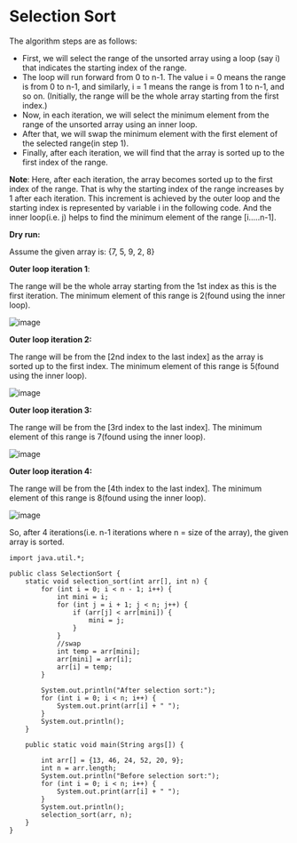 # Selection Sort

The algorithm steps are as follows:

- First, we will select the range of the unsorted array using a loop (say i) that indicates the starting index of the range.
- The loop will run forward from 0 to n-1. The value i = 0 means the range is from 0 to n-1, and similarly, i = 1 means the range is from 1 to n-1, and so on.
(Initially, the range will be the whole array starting from the first index.)
- Now, in each iteration, we will select the minimum element from the range of the unsorted array using an inner loop.
- After that, we will swap the minimum element with the first element of the selected range(in step 1). 
- Finally, after each iteration, we will find that the array is sorted up to the first index of the range. 

**Note**: Here, after each iteration, the array becomes sorted up to the first index of the range. That is why the starting index of the range increases by 1 after each iteration. This increment is achieved by the outer loop and the starting index is represented by variable i in the following code. And the inner loop(i.e. j) helps to find the minimum element of the range [i…..n-1].

**Dry run:**

Assume the given array is: {7, 5, 9, 2, 8}

**Outer loop iteration 1**:

The range will be the whole array starting from the 1st index as this is the first iteration. The minimum element of this range is 2(found using the inner loop).

![image](https://github.com/user-attachments/assets/e72a91bc-8a11-4215-96d6-2c696ca1c979)

**Outer loop iteration 2:**

The range will be from the [2nd index to the last index] as the array is sorted up to the first index. The minimum element of this range is 5(found using the inner loop).

![image](https://github.com/user-attachments/assets/25ce8391-6430-4107-a5a8-5bf94c2c8b4c)

**Outer loop iteration 3:**

The range will be from the [3rd index to the last index]. The minimum element of this range is 7(found using the inner loop).

![image](https://github.com/user-attachments/assets/2c22d373-c245-47d4-9e8d-29ee421778b7)

**Outer loop iteration 4:**

The range will be from the [4th index to the last index]. The minimum element of this range is 8(found using the inner loop).

![image](https://github.com/user-attachments/assets/222f6e68-ae12-45f2-bfc2-322be09323f3)

So, after 4 iterations(i.e. n-1 iterations where n = size of the array), the given array is sorted.

```
import java.util.*;

public class SelectionSort {
    static void selection_sort(int arr[], int n) {
        for (int i = 0; i < n - 1; i++) {
            int mini = i;
            for (int j = i + 1; j < n; j++) {
                if (arr[j] < arr[mini]) {
                    mini = j;
                }
            }
            //swap
            int temp = arr[mini];
            arr[mini] = arr[i];
            arr[i] = temp;
        }

        System.out.println("After selection sort:");
        for (int i = 0; i < n; i++) {
            System.out.print(arr[i] + " ");
        }
        System.out.println();
    }

    public static void main(String args[]) {

        int arr[] = {13, 46, 24, 52, 20, 9};
        int n = arr.length;
        System.out.println("Before selection sort:");
        for (int i = 0; i < n; i++) {
            System.out.print(arr[i] + " ");
        }
        System.out.println();
        selection_sort(arr, n);
    }
}
```
